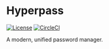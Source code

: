 <!--
	Copyright Myles Trevino
	Licensed under the Apache License, Version 2.0
	http://www.apache.org/licenses/LICENSE-2.0
-->


# Hyperpass
[![License](https://img.shields.io/badge/License-Apache%202.0-h?style=flat-square)](https://github.com/Myles-Trevino/Hyperpass/blob/master/LICENSE)
[![CircleCI](https://img.shields.io/circleci/build/gh/Myles-Trevino/Hyperpass/master?style=flat-square&logo=circleci&logoColor=white)](https://app.circleci.com/pipelines/github/Myles-Trevino/Hyperpass)


A modern, unified password manager.
